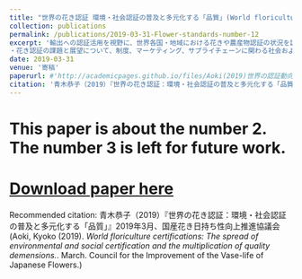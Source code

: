 ```yaml
---
title: "世界の花き認証 環境・社会認証の普及と多元化する「品質」(World floriculture certifications:The spread of environmental and social certification and the multiplication of quality dimensions)"
collection: publications
permalink: /publications/2019-03-31-Flower-standards-number-12
excerpt: '輸出への認証活用を視野に、世界各国・地域における花きや農産物認証の状況を調べる。花き認証が有効に働き、受容される条件や、制度設計について考察する。当時立ち上げられた花の日持ち品質管理に関わる政府認証「切り花のJAS（日本農林規格）認証」についても検討している。・品質および基準認証に関する基本概念の整理する（第Ⅱ章） ・「認証」制度の変遷　世界の農産物の規制体系は、政府規制が主流の時代から、民間・任意の「ソフトな規制」と政府規制が並存し相互作用する時代に移行し、第三者認証制度が普及。日本の花き認証とJAS制度について紹介（第Ⅲ章）・日本国内にある認証として、「リレーフレッシュネス」、「日持ちさん」および新規格の「花のJAS」、国際認証MPSについて概括。・海外の認証動向（第Ⅳ章）。まず、世界的には、認証は氾濫傾向にあり、現在は調整局面にある。その趨勢の中で、花き産業において諸認証の調整と持続可能性を結び付けた試みとして、欧州主導の「FSI」（The Floriculture Sustainability Initiative、花きサステナビリティ・イニシアティブ）について紹介。FSIは、組織的にも活動目標においても、国連SDGs （Sustainable Development Goals、持続可能な開発目標）と緊密に連動している。次に、日本の花の輸出先として有望な国・地域（米国、欧州、中国、ロシアなど）を選び、市場動向とともに現地の認証の状況について考察。主要生産国の動きについてもまとめ。また、花き貿易のハブであるオランダが、そのポジションを梃子として活用し、どのように世界の花の基準認証を核にしたビジネス・プラットフォームを構築してきたかについて論じる。オランダは、認証～知財～援助・国際政策～マーケティング～企業利益～サステナビリティを有機的に結合しようとしている。おり、日本の取るべき戦略に関する示唆に富む。
・花き認証の課題と展望について、制度、マーケティング、サプライチェーンに関わる社会および技術動向の視点から検討し、考えうる施策についてまとめる（第Ⅴ章）。'
date: 2019-03-31
venue: '寄稿'
paperurl: #'http://academicpages.github.io/files/Aoki(2019)世界の認証動向調査 報告書 World Floriculture Certifications.pdf'
citation: '青木恭子（2019）『世界の花き認証：環境・社会認証の普及と多元化する「品質」』2019年3月、国産花き日持ち性向上推進協議会 (Aoki, Kyoko (2019). <i>World floriculture certifications: The spread of environmental and social certification and the multiplication of quality dimensions.</i>. March. Council for the Improvement of the Vase-life of Japanese Flowers.)'
---
```

# This paper is about the number 2. The number 3 is left for future work.

# [Download paper here](http://gerdaresearch.github.io/files/paper12.pdf)

Recommended citation: 青木恭子（2019）『世界の花き認証：環境・社会認証の普及と多元化する「品質」』2019年3月、国産花き日持ち性向上推進協議会 (Aoki, Kyoko (2019).<i> World floriculture certifications: The spread of environmental and social certification and the multiplication of quality demensions.</i>. March. Council for the Improvement of the Vase-life of Japanese Flowers.)
